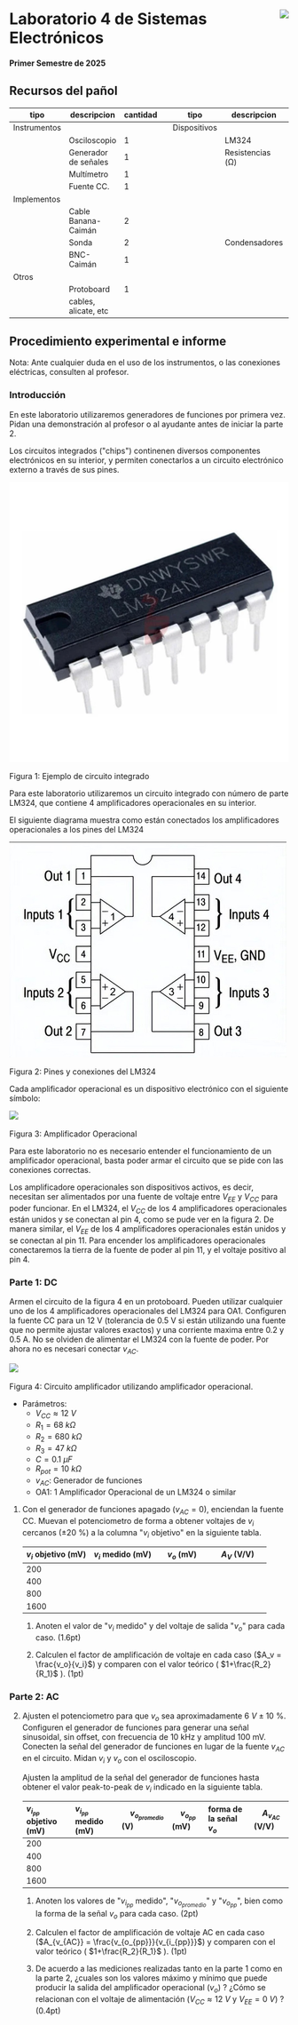 # <img src="https://julianodb.github.io/SISTEMAS_ELECTRONICOS_PARA_INGENIERIA_BIOMEDICA/img/logo_fing.png?raw=true" align="right" height="45"> Laboratorio 4 de Sistemas Electrónicos
#### Primer Semestre de 2025

## Recursos del pañol

| tipo | descripcion | cantidad | | tipo | descripcion | valor | cantidad |
| -- | -- | -- | --| -- | -- | -- | -- |
| Instrumentos |  |  | | Dispositivos |  |  |  |
|  | Osciloscopio | 1 | |  | LM324 |  | 1 |
|  | Generador de señales | 1 | |  | Resistencias (Ω) |  |  |
|  | Multímetro | 1 | |  |  | 47 k | 1 |
|  | Fuente CC. | 1 | |  | | 68 k  | 1 |
| Implementos |  |  | |  |  | 680 k | 1 |
|  | Cable Banana-Caimán | 2 | |  |  | Potenciometro 10k (de panel) | 1 |
|  | Sonda | 2 | |  | Condensadores |  |  |
|  | BNC-Caimán | 1 | |  |  | $0.1 \mu F$ | 1 |
| Otros |  |  | |  | |  |  |
| | Protoboard | 1 | |  | | | |
| | cables, alicate, etc | | |  | | |  |

## Procedimiento experimental e informe

Nota: Ante cualquier duda en el uso de los instrumentos, o las conexiones eléctricas, consulten al profesor.

### Introducción
En este laboratorio utilizaremos generadores de funciones por primera vez. Pidan una demonstración al profesor o al ayudante antes de iniciar la parte 2.

Los circuitos integrados ("chips") continenen diversos componentes electrónicos en su interior, y permiten conectarlos a un circuito electrónico externo a través de sus pines.

![lm324](../img/LM324_package.webp)

Figura 1: Ejemplo de circuito integrado

Para este laboratorio utilizaremos un circuito integrado con número de parte LM324, que contiene 4 amplificadores operacionales en su interior. 

El siguiente diagrama muestra como están conectados los amplificadores operacionales a los pines del LM324

![lm324](../img/LM324.jpg)

Figura 2: Pines y conexiones del LM324

Cada amplificador operacional es un dispositivo electrónico con el siguiente símbolo:

<img src="https://julianodb.github.io/electronic_circuits_diagrams/opamp.png" width="200"> 

Figura 3: Amplificador Operacional

Para este laboratorio no es necesario entender el funcionamiento de un amplificador operacional, basta poder armar el circuito que se pide con las conexiones correctas.

Los amplificadore operacionales son dispositivos activos, es decir, necesitan ser alimentados por una fuente de voltaje entre $V_{EE}$ y $V_{CC}$ para poder funcionar. 
En el LM324, el $V_{CC}$ de los 4 amplificadores operacionales están unidos y se conectan al pin 4, como se pude ver en la figura 2. De manera similar, el $V_{EE}$ de los 4 amplificadores operacionales están unidos y se conectan al pin 11. Para encender los amplificadores operacionales conectaremos la tierra de la fuente de poder al pin 11, y el voltaje positivo al pin 4.

### Parte 1: DC

Armen el circuito de la figura 4 en un protoboard. Pueden utilizar cualquier uno de los 4 amplificadores operacionales del LM324 para OA1. Configuren la fuente CC para un 12 V (tolerancia de 0.5 V si están utilizando una fuente que no permite ajustar valores exactos) y una corriente maxima entre 0.2 y 0.5 A. No se olviden de alimentar el LM324 con la fuente de poder. Por ahora no es necesari conectar $v_{AC}$.

<img src="https://julianodb.github.io/electronic_circuits_diagrams/amplifier_non_inverting_potentiometer.png" width="300">

Figura 4: Circuito amplificador utilizando amplificador operacional.

- Parámetros:
    - $V_{CC} \approx 12\ V$
    - $R_1 = 68\ k\Omega$
    - $R_2 = 680\ k\Omega$
    - $R_3 = 47\ k\Omega$
    - $C = 0.1\ \mu F$
    - $R_{pot} = 10\ k\Omega$
    - $v_{AC}$: Generador de funciones
    - OA1: 1 Amplificador Operacional de un LM324 o similar

1. Con el generador de funciones apagado ($v_{AC}=0$), enciendan la fuente CC. Muevan el potenciometro de forma a obtener voltajes de $v_i$ cercanos ($\pm 20\ \%$) a la columna "$v_i$ objetivo" en la siguiente tabla. 

    | $v_i$ objetivo (mV) | $v_i$ medido (mV) |&nbsp;&nbsp;&nbsp; $v_o$ (mV) &nbsp;&nbsp;&nbsp; | &nbsp;&nbsp;&nbsp; $A_V$ (V/V) &nbsp;&nbsp;&nbsp;|
    | -- | -- | -- | -- |
    | 200 | | | |
    | 400 | | | |
    | 800 | | | |
    | 1600 | | | |

    1. Anoten el valor de "$v_i$ medido" y del voltaje de salida "$v_o$" para cada caso. (1.6pt)

    2. Calculen el factor de amplificación de voltaje en cada caso ($A_v = \frac{v_o}{v_i}$) y comparen con el valor teórico ( $1+\frac{R_2}{R_1}$ ). (1pt)

### Parte 2: AC

2. Ajusten el potenciometro para que $v_o$ sea aproximadamente $6\ V \pm 10\ \%$. Configuren el generador de funciones para generar una señal sinusoidal, sin offset, con frecuencia de 10 kHz y amplitud 100 mV. Conecten la señal del generador de funciones en lugar de la fuente $v_{AC}$ en el circuito. Midan $v_i$ y $v_o$ con el osciloscopio.
    
    Ajusten la amplitud de la señal del generador de funciones hasta obtener el valor peak-to-peak de $v_i$ indicado en la siguiente tabla.

    | $v_{i_{pp}}$ objetivo (mV)| $v_{i_{pp}}$ medido (mV) | &nbsp;&nbsp;&nbsp; $v_{o_{promedio}}$ (V) &nbsp;&nbsp;&nbsp;| &nbsp;&nbsp;&nbsp; $v_{o_{pp}}$ (mV) &nbsp;&nbsp;&nbsp; | forma de la señal $v_o$ |&nbsp;&nbsp;&nbsp; $A_{v_{AC}}$ (V/V) &nbsp;&nbsp;&nbsp;|
    | --|--|--|--|--|--|
    | 200 | | | | | |
    | 400 | | | | | |
    | 800 | | | | | |
    | 1600 | | | | | |

    1. Anoten los valores de "$v_{i_{pp}}$ medido", "$v_{o_{promedio}}$" y "$v_{o_{pp}}$", bien como la forma de la señal $v_o$ para cada caso. (2pt)

    2. Calculen el factor de amplificación de voltaje AC en cada caso ($A_{v_{AC}} = \frac{v_{o_{pp}}}{v_{i_{pp}}}$) y comparen con el valor teórico ( $1+\frac{R_2}{R_1}$ ). (1pt)

    2. De acuerdo a las mediciones realizadas tanto en la parte 1 como en la parte 2, ¿cuales son los valores máximo y mínimo que puede producir la salida del amplificador operacional ($v_o$) ? ¿Cómo se relacionan con el voltaje de alimentación ($V_{CC} \approx 12\ V$ y $V_{EE} = 0\ V$) ? (0.4pt)
